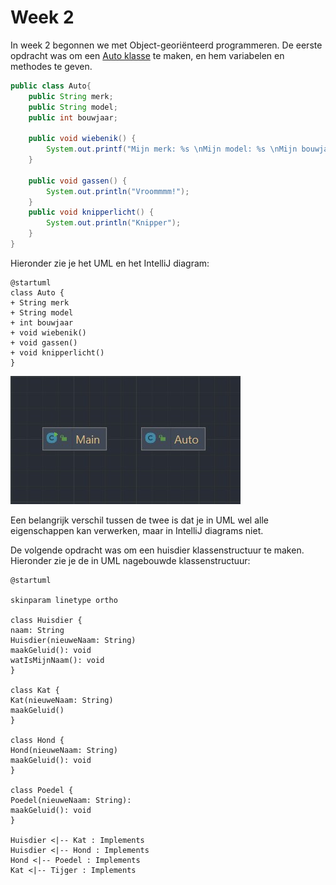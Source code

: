# Week 2

In week 2 begonnen we met Object-georiënteerd programmeren.
De eerste opdracht was om een [Auto klasse](Auto.java) te maken, en hem variabelen en methodes te geven.


```java
public class Auto{
    public String merk;
    public String model;
    public int bouwjaar;

    public void wiebenik() {
        System.out.printf("Mijn merk: %s \nMijn model: %s \nMijn bouwjaar: %d\n\n", merk, model, bouwjaar);
    }

    public void gassen() {
        System.out.println("Vroommmm!");
    }
    public void knipperlicht() {
        System.out.println("Knipper");
    }
}
```

Hieronder zie je het UML en het IntelliJ diagram:

```plantuml
@startuml
class Auto {
+ String merk
+ String model
+ int bouwjaar
+ void wiebenik()
+ void gassen()
+ void knipperlicht()
}
```

![autoklasse](../../images/autoclass.jpeg)

Een belangrijk verschil tussen de twee is dat je in UML wel alle eigenschappen kan verwerken, maar in IntelliJ diagrams niet.

De volgende opdracht was om een huisdier klassenstructuur te maken.
Hieronder zie je de in UML nagebouwde klassenstructuur:

```plantuml
@startuml

skinparam linetype ortho

class Huisdier {
naam: String
Huisdier(nieuweNaam: String)
maakGeluid(): void
watIsMijnNaam(): void
}

class Kat {
Kat(nieuweNaam: String)
maakGeluid()
}

class Hond {
Hond(nieuweNaam: String)
maakGeluid(): void
}

class Poedel {
Poedel(nieuweNaam: String): 
maakGeluid(): void
}

Huisdier <|-- Kat : Implements
Huisdier <|-- Hond : Implements
Hond <|-- Poedel : Implements
Kat <|-- Tijger : Implements



```